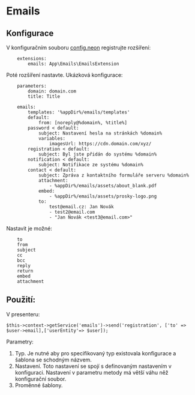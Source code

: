 Emails
=============

Konfigurace
-------
V konfiguračním souboru [config.neon](/app/config/config.neon) registrujte rozšíření:
```neon
    extensions:
        emails: App\Emails\EmailsExtension
```
Poté rozšíření nastavte. Ukázková konfigurace:
```neon
    parameters:
        domain: domain.com
        title: Title

    emails:
        templates: '%appDir%/emails/templates'
        default:
            from: [noreply@%domain%, %title%]
        password < default:
            subject: Nastavení hesla na stránkách %domain%
            variables:
                imagesUrl: https://cdn.domain.com/xyz/
        registration < default:
            subject: Byl jste přidán do systému %domain%
        notification < default:
            subject: Notifikace ze systému %domain%
        contact < default:
            subject: Zpráva z kontaktního formuláře serveru %domain%
            attachment:
                - %appDir%/emails/assets/about_blank.pdf
            embed:
                - %appDir%/emails/assets/prosky-logo.png
            to:
                test@email.cz: Jan Novák
                - test2@email.com
                - "Jan Novák <test3@email.com>"
```

Nastavit je možné:

        to
        from
        subject
        cc
        bcc
        reply
        return
        embed
        attachment

Použití:
-------
V presenteru:

    $this->context->getService('emails')->send('registration', ['to' => $user->email],['userEntity'=> $user]);

Parametry:
1. Typ. Je nutné aby pro specifikovaný typ existovala konfigurace a šablona se schodným názvem.
2. Nastavení. Toto nastavení se spojí s definovaným nastavením v konfiguraci. Nastavení v parametru metody má větší váhu něž konfigurační soubor.
3. Proměnné šablony.
